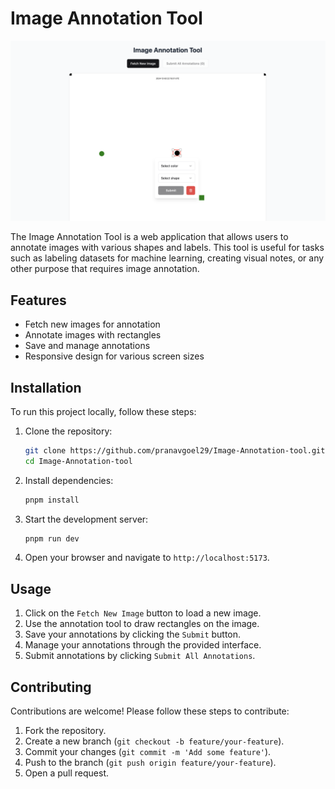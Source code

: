# Image Annotation Tool

![Screenshot of the website with annotation popup being visible](./src/assets/preview.png)

The Image Annotation Tool is a web application that allows users to annotate images with various shapes and labels. This tool is useful for tasks such as labeling datasets for machine learning, creating visual notes, or any other purpose that requires image annotation.

## Features

- Fetch new images for annotation
- Annotate images with rectangles
- Save and manage annotations
- Responsive design for various screen sizes

## Installation

To run this project locally, follow these steps:

1. Clone the repository:

   ```sh
   git clone https://github.com/pranavgoel29/Image-Annotation-tool.git
   cd Image-Annotation-tool
   ```

2. Install dependencies:

   ```sh
   pnpm install
   ```

3. Start the development server:

   ```sh
   pnpm run dev
   ```

4. Open your browser and navigate to `http://localhost:5173`.

## Usage

1. Click on the `Fetch New Image` button to load a new image.
2. Use the annotation tool to draw rectangles on the image.
3. Save your annotations by clicking the `Submit` button.
4. Manage your annotations through the provided interface.
5. Submit annotations by clicking `Submit All Annotations`.

## Contributing

Contributions are welcome! Please follow these steps to contribute:

1. Fork the repository.
2. Create a new branch (`git checkout -b feature/your-feature`).
3. Commit your changes (`git commit -m 'Add some feature'`).
4. Push to the branch (`git push origin feature/your-feature`).
5. Open a pull request.
